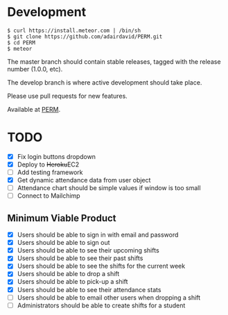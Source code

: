 Development
===========
```
$ curl https://install.meteor.com | /bin/sh
$ git clone https://github.com/adairdavid/PERM.git
$ cd PERM
$ meteor
```
The master branch should contain stable releases, tagged with the release number (1.0.0, etc).

The develop branch is where active development should take place.

Please use pull requests for new features.

Available at [PERM](http://ec2-54-68-95-11.us-west-2.compute.amazonaws.com/).

TODO
====
- [x] Fix login buttons dropdown
- [x] Deploy to ~~Heroku~~EC2
- [ ] Add testing framework
- [x] Get dynamic attendance data from user object
- [ ] Attendance chart should be simple values if window is too small
- [ ] Connect to Mailchimp

Minimum Viable Product
----------------------
- [x] Users should be able to sign in with email and password
- [x] Users should be able to sign out
- [x] Users should be able to see their upcoming shifts
- [x] Users should be able to see their past shifts
- [x] Users should be able to see the shifts for the current week
- [x] Users should be able to drop a shift
- [x] Users should be able to pick-up a shift
- [x] Users should be able to see their attendance stats
- [ ] Users should be able to email other users when dropping a shift
- [ ] Administrators should be able to create shifts for a student
